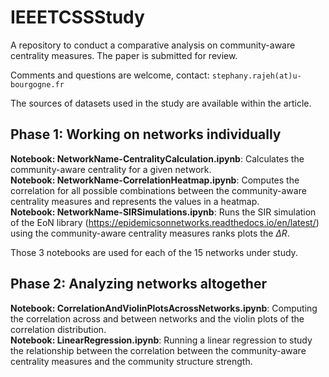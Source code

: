 # IEEETCSSStudy
A repository to conduct a comparative analysis on community-aware centrality measures.
The paper is submitted for review.

Comments and questions are welcome, contact: `stephany.rajeh(at)u-bourgogne.fr`

The sources of datasets used in the study are available within the article.

## Phase 1: Working on networks individually
__Notebook: NetworkName-CentralityCalculation.ipynb__: Calculates the community-aware centrality for a given network. <br>
__Notebook: NetworkName-CorrelationHeatmap.ipynb__: Computes the correlation for all possible combinations between the community-aware centrality measures and represents the values in a heatmap. <br>
__Notebook: NetworkName-SIRSimulations.ipynb__: Runs the SIR simulation of the EoN library (https://epidemicsonnetworks.readthedocs.io/en/latest/) using the community-aware centrality measures ranks plots the $\Delta R$.

Those 3 notebooks are used for each of the 15 networks under study.

## Phase 2: Analyzing networks altogether
__Notebook: CorrelationAndViolinPlotsAcrossNetworks.ipynb__: Computing the correlation across and between networks and the violin plots of the correlation distribution. <br>
__Notebook: LinearRegression.ipynb__: Running a linear regression to study the relationship between the correlation between the community-aware centrality measures and the community structure strength.
